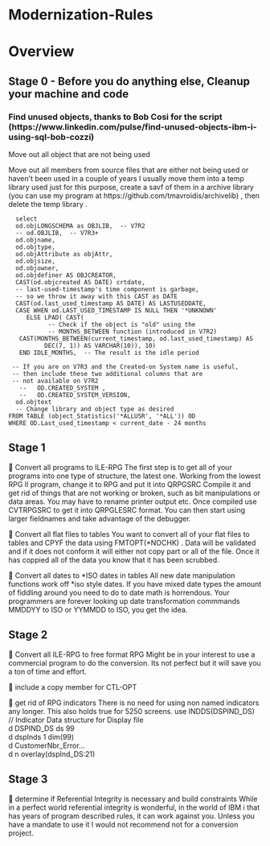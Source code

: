 # Modernization-Rules
<h1>Overview</h1>

<h2>Stage 0 - Before you do anything else, Cleanup your machine and code</h2>
<h3>Find unused objects, thanks to Bob Cosi for the script (https://www.linkedin.com/pulse/find-unused-objects-ibm-i-using-sql-bob-cozzi)</h3>
<p>Move out all object that are not being used</p>
<p>Move out all members from source files that are either not being used or haven't been used in a couple of years
I usually move them into a temp library used just for this purpose, create a savf of them in a archive library (you can use my program at https://github.com/tmavroidis/archivelib) , then delete the temp library .</p>

      select 
      od.objLONGSCHEMA as OBJLIB,  -- V7R2
      -- od.OBJLIB,  -- V7R3+
      od.objname,
      od.objtype,
      od.objAttribute as objAttr,
      od.objsize,
      od.objowner,
      od.objdefiner AS OBJCREATOR,
      CAST(od.objcreated AS DATE) crtdate,
      -- last-used-timestamp's time component is garbage,
      -- so we throw it away with this CAST as DATE
      CAST(od.last_used_timestamp AS DATE) AS LASTUSEDDATE,
      CASE WHEN od.LAST_USED_TIMESTAMP IS NULL THEN '*UNKNOWN'
         ELSE LPAD( CAST(
               -- Check if the object is "old" using the
               -- MONTHS_BETWEEN function (introduced in V7R2)
       CAST(MONTHS_BETWEEN(current_timestamp, od.last_used_timestamp) AS
              DEC(7, 1)) AS VARCHAR(10)), 10)
       END IDLE_MONTHS,  -- The result is the idle period

     -- If you are on V7R3 and the Created-on System name is useful,
     -- then include these two additional columns that are
     -- not available on V7R2
       --   OD.CREATED_SYSTEM ,
       --   OD.CREATED_SYSTEM_VERSION,
      od.objtext
      -- Change library and object type as desired
    FROM TABLE (object_Statistics('*ALLUSR', '*ALL')) OD
    WHERE OD.Last_used_timestamp < current_date - 24 months


<h2>Stage 1</h2>

💬 Convert all programs to ILE-RPG
The first step is to get all of your programs into one type of structure, the latest one.
Working from the lowest RPG II program, change it to RPG and put it into QRPGSRC
Compile it and get rid of things that are not working or broken, such as bit manipulations or data areas.
You may have to rename printer output etc.
Once compiled use CVTRPGSRC to get it into QRPGLESRC format.
You can then start using larger fieldnames and take advantage of the debugger.

💬 Convert all flat files to tables
You want to convert all of your flat files to tables and CPYF the data using FMTOPT(*NOCHK) .
Data will be validated and if it does not conform it will either not copy part or all of the file.
Once it has coppied all of the data you know that it has been scrubbed. 

💬 Convert all dates to *ISO dates in tables
All new date manipulation functions work off *iso style dates.
If you have mixed date types the amount of fiddling around you need to do to date math is horrendous. 
Your programmers are forever looking up date transformation commmands MMDDYY to ISO or YYMMDD to ISO, you get the idea. 

<h2>Stage 2</h2>

💬 Convert all ILE-RPG to free format RPG
Might be in your interest to use a commercial program to do the conversion. 
Its not perfect but it will save you a ton of time and effort.

💬 include a copy member for CTL-OPT

💬 get rid of RPG indicators
There is no need for using non named indicators any longer.
This also holds true for 5250 screens. use INDDS(DSPIND_DS) 
// Indicator Data structure for Display file         
d DSPIND_DS       ds            99              
d  dspInds                       1    dim(99)          
d  CustomerNbr_Error...                                  
d                                 n   overlay(dspInd_DS:21)

<h2>Stage 3</h2>

💬 determine if Referential Integrity is necessary and build constraints
While in a perfect world referential integrity is wonderful, in the world of IBM i that has years of program
described rules, it can work against you. Unless you have a mandate to use it I would not recommend not for a conversion project.
